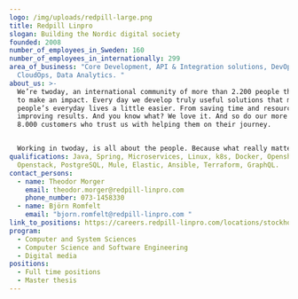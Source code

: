 ```yaml
---
logo: /img/uploads/redpill-large.png
title: Redpill Linpro
slogan: Building the Nordic digital society
founded: 2008
number_of_employees_in_Sweden: 160
number_of_employees_in_internationally: 299
area_of_business: "Core Development, API & Integration solutions, DevOps,
  CloudOps, Data Analytics. "
about_us: >-
  We’re twoday, an international community of more than 2.200 people that want
  to make an impact. Every day we develop truly useful solutions that make
  people’s everyday lives a little easier. From saving time and resources to
  improving results. And you know what? We love it. And so do our more than
  8.000 customers who trust us with helping them on their journey.


  Working in twoday, is all about the people. Because what really matters is who you choose to be around. With drive, adaptability, and a big heart, we make a difference today – and prepare ourselves, our clients, and society for what tomorrow will bring.
qualifications: Java, Spring, Microservices, Linux, k8s, Docker, Openshift,
  Openstack, PostgreSQL, Mule, Elastic, Ansible, Terraform, GraphQL.
contact_persons:
  - name: Theodor Morger
    email: theodor.morger@redpill-linpro.com
    phone_number: 073-1458330
  - name: Björn Romfelt
    email: "bjorn.romfelt@redpill-linpro.com "
link_to_positions: https://careers.redpill-linpro.com/locations/stockholm
program:
  - Computer and System Sciences
  - Computer Science and Software Engineering
  - Digital media
positions:
  - Full time positions
  - Master thesis
---
```

